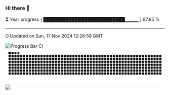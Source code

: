 ### Hi there 👋

⏳ Year progress { ██████████████████████████▁▁▁▁ } 87.85 %

---

⏰ Updated on Sun, 17 Nov 2024 12:28:59 GMT

![Progress Bar CI](https://github.com/liununu/liununu/workflows/Progress%20Bar%20CI/badge.svg)![](https://raw.githubusercontent.com/L1cardo/L1cardo/main/assets/github-contribution-grid-snake.svg)![](https://raw.githubusercontent.com/seesaws/seesaws/main/assets/github-contribution-grid-snake.svg)
